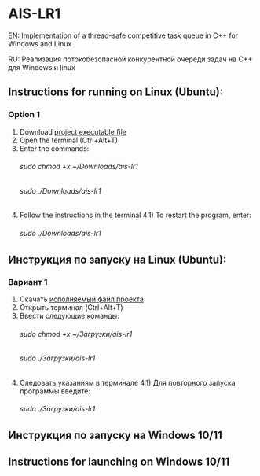 # AIS-LR1
EN: Implementation of a thread-safe competitive task queue in C++ for Windows and Linux

RU: Реализация потокобезопасной конкурентной очереди задач на С++ для Windows и linux

## Instructions for running on Linux (Ubuntu):
### Option 1
1) Download [project executable file](https://github.com/Vasilii-Korneev/AIS-LR1/blob/main/ais-lr1)
2) Open the terminal (Ctrl+Alt+T)
3) Enter the commands:
   ###### <tab><tab>sudo chmod +x ~/Downloads/ais-lr1
   ###### <tab><tab>sudo ./Downloads/ais-lr1
4) Follow the instructions in the terminal
4.1) To restart the program, enter:
   ###### <tab><tab>sudo ./Downloads/ais-lr1
## Инструкция по запуску на Linux (Ubuntu):
### Вариант 1
1) Скачать [исполняемый файл проекта](https://github.com/Vasilii-Korneev/AIS-LR1/blob/main/ais-lr1)
2) Открыть терминал (Ctrl+Alt+T)
3) Ввести следующие команды:
   ###### <tab><tab>sudo chmod +x ~/Загрузки/ais-lr1
   ###### <tab><tab>sudo ./Загрузки/ais-lr1
4) Следовать указаниям в терминале
4.1) Для повторного запуска программы введите:   
   ###### <tab><tab>sudo ./Загрузки/ais-lr1
## Инструкция по запуску на Windows 10/11

## Instructions for launching on Windows 10/11

